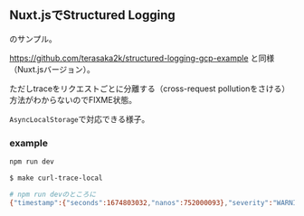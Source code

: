 ## Nuxt.jsでStructured Logging

のサンプル。

https://github.com/terasaka2k/structured-logging-gcp-example と同様（Nuxt.jsバージョン）。

ただしtraceをリクエストごとに分離する（cross-request pollutionをさける）方法がわからないのでFIXME状態。

`AsyncLocalStorage`で対応できる様子。


### example
```bash
npm run dev
```

```bash
$ make curl-trace-local

# npm run devのところに
{"timestamp":{"seconds":1674803032,"nanos":752000093},"severity":"WARNING","logging.googleapis.com/insertId":".........0ANi9J7j8K2ptyThGru0RY9","logging.googleapis.com/trace":"projects/dummy-local/traces/78b2a80fd28c2715a25fcb5805fce74c/1;o=1","message":"world from server","logName":"projects/dummy-local/logs/structured-log","resource":{"type":"global"}}
```
